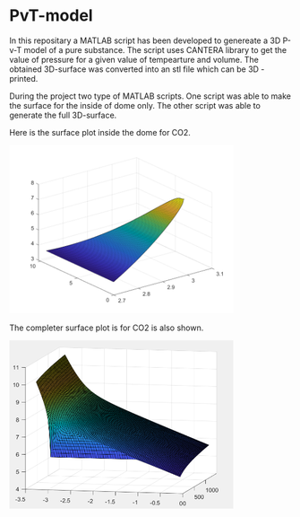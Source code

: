 # PvT-model
In this repositary a MATLAB script has been developed to genereate a 3D P-v-T model of a pure substance. The script uses CANTERA library to get the value of pressure for a given value of tempearture and volume. The obtained 3D-surface was converted into an stl file which can be 3D - printed. 

During the project two type of MATLAB scripts. One script was able to make the surface for the inside of dome only. The other script was able to generate the full 3D-surface. 

Here is the surface plot inside the dome for CO2.

<img src="https://github.com/devanshuThakar/PvT-model/blob/main/Surface_PVT_Saturated_Mixture.png" width="400" height="300" />

The completer surface plot is for CO2 is also shown. 

<img src="https://github.com/devanshuThakar/PvT-model/blob/main/CO2_Model_Surface.png" width="400" height="300" />
